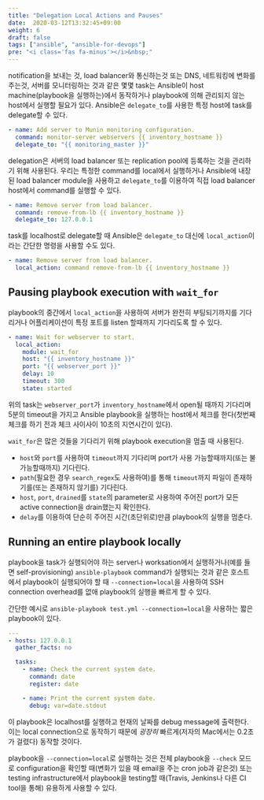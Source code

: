 ```yaml
---
title: "Delegation Local Actions and Pauses"
date:  2020-03-12T13:32:45+09:00
weight: 6
draft: false
tags: ["ansible", "ansible-for-devops"]
pre: "<i class='fas fa-minus'></i>&nbsp;"
---
```


notification을 보내는 것, load balancer와 통신하는것 또는 DNS, 네트워킹에 변화를 주는것, 서버를 모니터링하는 것과 같은 몇몇 task는 Ansible이 host machine(playbook을 실행하는)에서 동작하거나 playbook에 의해 관리되지 않는 host에서 실행할 필요가 있다.
Ansible은 `delegate_to`를 사용한 특정 host에 task를 delegate할 수 있다.

```yaml
- name: Add server to Munin monitoring configuration.
  command: monitor-server webservers {{ inventory_hostname }}
  delegate_to: "{{ monitoring_master }}"
```

delegation은 서버의 load balancer 또는 replication pool에 등록하는 것을 관리하기 위해 사용된다.
우리는 특정한 command를 local에서 실행하거나 Ansible에 내장된 load balancer module을 사용하고 `delegate_to`를 이용하여 직접 load balancer host에서 command를 실행할 수 있다.

```yaml
- name: Remove server from load balancer.
  command: remove-from-lb {{ inventory_hostname }}
  delegate_to: 127.0.0.1
```

task를 localhost로 delegate할 때 Ansible은 `delegate_to` 대신에 `local_action`이라는 간단한 명령을 사용할 수도 있다.

```yaml
- name: Remove server from load balancer.
  local_action: command remove-from-lb {{ inventory_hostname }}
```

## Pausing playbook execution with `wait_for`

playbook의 중간에서 `local_action`을 사용하여 서버가 완전히 부팅되기까지를 기다리거나 어플리케이션이 특정 포트를 listen 할때까지 기다리도록 할 수 있다.

```yaml
- name: Wait for webserver to start.
  local_action:
    module: wait_for
    host: "{{ inventory_hostname }}"
    port: "{{ webserver_port }}"
    delay: 10
    timeout: 300
    state: started
```

위의 task는 `webserver_port`가 `inventory_hostname`에서 open될 때까지 기다리며 5분의 timeout을 가지고 Ansible playbook을 실행하는 host에서 체크를 한다(첫번째 체크를 하기 전과 체크 사이사이 10초의 지연시간이 있다).

`wait_for`은 많은 것들을 기다리기 위해 playbook execution을 멈출 때 사용된다.

* `host`와 `port`를 사용하여 `timeout`까지 기다리며 port가 사용 가능할때까지(또는 불가능할때까지) 기다린다.
* `path`(필요한 경우 `search_regex`도 사용하여)를 통해 `timeout`까지 파일이 존재하기를(또는 존재하지 않기를) 기다린다.
* `host`, `port`, `drained`를 `state`의 parameter로 사용하여 주어진 port가 모든 active connection을 drain했는지 확인한다.
* `delay`를 이용하여 단순히 주어진 시간(초단위로)만큼 playbook의 실행을 멈춘다.

## Running an entire playbook locally

playbook을 task가 실행되어야 하는 server나 worksation에서 실행하거나(예를 들면 self-provisioning) `ansible-playbook` command가 실행되는 것과 같은 호스트에서 playbook이 실행되어야 할 때 `--connection=local`을 사용하여 SSH connection overhead를 없애 playbook의 실행을 빠르게 할 수 있다.

간단한 예시로 `ansible-playbook test.yml --connection=local`을 사용하는 짧은 playbook이 있다.

```yaml
---
- hosts: 127.0.0.1
  gather_facts: no

  tasks:
    - name: Check the current system date.
      command: date
      register: date

    - name: Print the current system date.
      debug: var=date.stdout
```

이 playbook은 localhost를 실행하고 현재의 날짜를 debug message에 출력한다.
이는 local connection으로 동작하기 때문에 _굉장히_ 빠르게(저자의 Mac에서는 0.2초가 걸렸다) 동작할 것이다.

playbook을 `--connection=local`로 실행하는 것은 전체 playbook을 `--check` 모드로 configuration을 확인할 때(변화가 있을 때 email을 주는 cron job과 같은것) 또는 testing infrastructure에서 playbook을 testing할 때(Travis, Jenkins나 다른 CI tool을 통해) 유용하게 사용할 수 있다.
